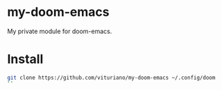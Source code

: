 # my-doom-emacs
My private module for doom-emacs.
# Install
```sh
git clone https://github.com/vituriano/my-doom-emacs ~/.config/doom
``
